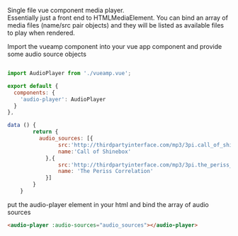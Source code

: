 Single file vue component media player.  
Essentially just a front end to HTMLMediaElement.
You can bind an array of media files (name/src pair objects) and they will be listed as available
files to play when rendered.


Import the vueamp component into your vue app component and provide some audio source objects 
```javascript

import AudioPlayer from './vueamp.vue';

export default {
  components: {
    'audio-player': AudioPlayer  
  }
},

data () {
    	return {
    	  audio_sources: [{
    			src:'http://thirdpartyinterface.com/mp3/3pi.call_of_shinebox.2014-4-25.mp3',
    			name:'Call of Shinebox'
    		},{
    			src:'http://thirdpartyinterface.com/mp3/3pi.the_periss_correlation.2014-4-25.2.mp3',
    			name: 'The Periss Correlation'
    		}]
    	}
  	}
```

put the audio-player element in your html and bind the array of audio sources
```html
<audio-player :audio-sources="audio_sources"></audio-player>
```
